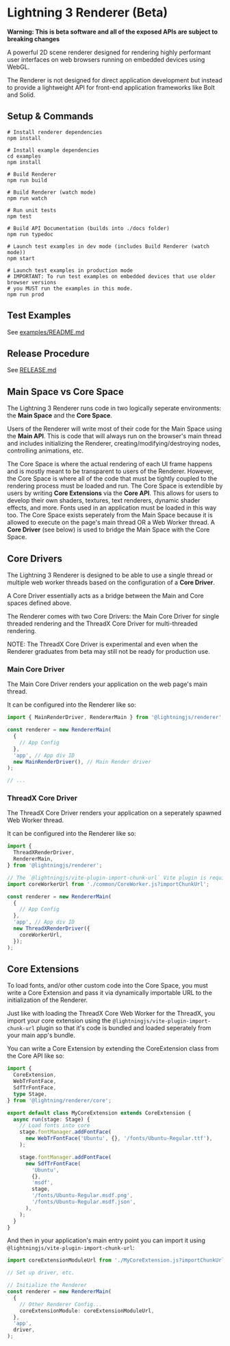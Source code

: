 # Lightning 3 Renderer (Beta)

**Warning: This is beta software and all of the exposed APIs are subject to
breaking changes**

A powerful 2D scene renderer designed for rendering highly performant user
interfaces on web browsers running on embedded devices using WebGL.

The Renderer is not designed for direct application development but instead
to provide a lightweight API for front-end application frameworks like Bolt and
Solid.

## Setup & Commands

```
# Install renderer dependencies
npm install

# Install example dependencies
cd examples
npm install

# Build Renderer
npm run build

# Build Renderer (watch mode)
npm run watch

# Run unit tests
npm test

# Build API Documentation (builds into ./docs folder)
npm run typedoc

# Launch test examples in dev mode (includes Build Renderer (watch mode))
npm start

# Launch test examples in production mode
# IMPORTANT: To run test examples on embedded devices that use older browser versions
# you MUST run the examples in this mode.
npm run prod
```

## Test Examples

See [examples/README.md](./examples/README.md)

## Release Procedure

See [RELEASE.md](./RELEASE.md)

## Main Space vs Core Space

The Lightning 3 Renderer runs code in two logically seperate environments:
the **Main Space** and the **Core Space**.

Users of the Renderer will write most of their code for the Main Space using
the **Main API**. This is code that will always run on the browser's main thread
and includes initializing the Renderer, creating/modifying/destroying nodes,
controlling animations, etc.

The Core Space is where the actual rendering of each UI frame happens and is
mostly meant to be transparent to users of the Renderer. However, the Core Space
is where all of the code that must be tightly coupled to the rendering process
must be loaded and run. The Core Space is extendible by users by writing
**Core Extensions** via the **Core API**. This allows for users to develop their
own shaders, textures, text renderers, dynamic shader effects, and more. Fonts
used in an application must be loaded in this way too. The Core Space exists
seperately from the Main Space because it is allowed to execute on the page's
main thread OR a Web Worker thread. A **Core Driver** (see below) is used to
bridge the Main Space with the Core Space.

## Core Drivers

The Lightning 3 Renderer is designed to be able to use a single thread or
multiple web worker threads based on the configuration of a **Core Driver**.

A Core Driver essentially acts as a bridge between the Main and Core spaces
defined above.

The Renderer comes with two Core Drivers: the Main Core Driver for single
threaded rendering and the ThreadX Core Driver for multi-threaded rendering.

NOTE: The ThreadX Core Driver is experimental and even when the Renderer
graduates from beta may still not be ready for production use.

### Main Core Driver

The Main Core Driver renders your application on the web page's main thread.

It can be configured into the Renderer like so:

```ts
import { MainRenderDriver, RendererMain } from '@lightningjs/renderer';

const renderer = new RendererMain(
  {
    // App Config
  },
  'app', // App div ID
  new MainRenderDriver(), // Main Render driver
);

// ...
```

### ThreadX Core Driver

The ThreadX Core Driver renders your application on a seperately spawned
Web Worker thread.

It can be configured into the Renderer like so:

```ts
import {
  ThreadXRenderDriver,
  RendererMain,
} from '@lightningjs/renderer';

// The `@lightningjs/vite-plugin-import-chunk-url` Vite plugin is required for this:
import coreWorkerUrl from './common/CoreWorker.js?importChunkUrl';

const renderer = new RendererMain(
  {
    // App Config
  },
  'app', // App div ID
  new ThreadXRenderDriver({
    coreWorkerUrl,
  });
);
```

## Core Extensions

To load fonts, and/or other custom code into the Core Space, you must write a
Core Extension and pass it via dynamically importable URL to the initialization
of the Renderer.

Just like with loading the ThreadX Core Web Worker for the ThreadX, you import
your core extension using the `@lightningjs/vite-plugin-import-chunk-url` plugin so that
it's code is bundled and loaded seperately from your main app's bundle.

You can write a Core Extension by extending the CoreExtension class from the
Core API like so:

```ts
import {
  CoreExtension,
  WebTrFontFace,
  SdfTrFontFace,
  type Stage,
} from '@lightning/renderer/core';

export default class MyCoreExtension extends CoreExtension {
  async run(stage: Stage) {
    // Load fonts into core
    stage.fontManager.addFontFace(
      new WebTrFontFace('Ubuntu', {}, '/fonts/Ubuntu-Regular.ttf'),
    );

    stage.fontManager.addFontFace(
      new SdfTrFontFace(
        'Ubuntu',
        {},
        'msdf',
        stage,
        '/fonts/Ubuntu-Regular.msdf.png',
        '/fonts/Ubuntu-Regular.msdf.json',
      ),
    );
  }
}
```

And then in your application's main entry point you can import it using
`@lightningjs/vite-plugin-import-chunk-url`:

```ts
import coreExtensionModuleUrl from './MyCoreExtension.js?importChunkUrl';

// Set up driver, etc.

// Initialize the Renderer
const renderer = new RendererMain(
  {
    // Other Renderer Config...
    coreExtensionModule: coreExtensionModuleUrl,
  },
  'app',
  driver,
);
```
